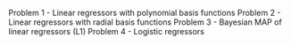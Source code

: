 Problem 1 - Linear regressors with polynomial basis functions
Problem 2 - Linear regressors with radial basis functions
Problem 3 - Bayesian MAP of linear regressors (L1) 
Problem 4 - Logistic regressors
